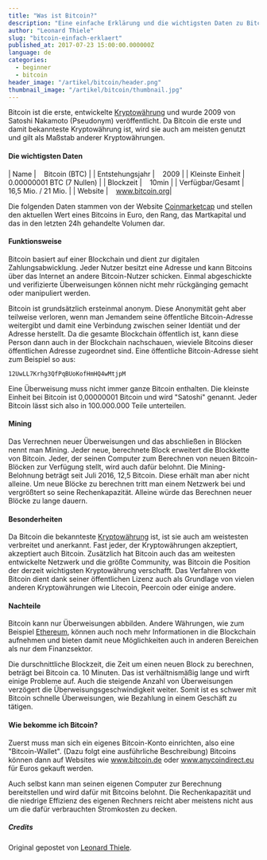 ```yaml
---
title: "Was ist Bitcoin?"
description: "Eine einfache Erklärung und die wichtigsten Daten zu Bitcoin"
author: "Leonard Thiele"
slug: "bitcoin-einfach-erklaert"
published_at: 2017-07-23 15:00:00.000000Z
language: de
categories:
  - beginner
  - bitcoin
header_image: "/artikel/bitcoin/header.png"
thumbnail_image: "/artikel/bitcoin/thumbnail.jpg"
---
```


Bitcoin ist die erste, entwickelte [Kryptowährung](/article/kryptowaehrung-einfach-erklaert) und wurde 2009 von Satoshi Nakamoto (Pseudonym) veröffentlicht. Da Bitcoin die erste und damit bekannteste Kryptowährung ist, wird sie auch am meisten genutzt und gilt als Maßstab anderer Kryptowährungen.

#### Die wichtigsten Daten

|  Name | &nbsp;&nbsp; Bitcoin (BTC) |
|  Entstehungsjahr |  &nbsp;&nbsp; 2009 |
|  Kleinste Einheit | &nbsp;&nbsp; 0.00000001 BTC (7 Nullen) |
|  Blockzeit |  &nbsp;&nbsp; 10min |
|  Verfügbar/Gesamt |  &nbsp;&nbsp; 16,5 Mio. / 21 Mio. |
|  Website |  &nbsp;&nbsp; <a href="https://www.bitcoin.org" target="_blank">www.bitcoin.org</a>|

Die folgenden Daten stammen von der Website <a href="https://coinmarketcap.com/currencies/bitcoin/" target="_blank">Coinmarketcap</a> und stellen den aktuellen Wert eines Bitcoins in Euro, den Rang, das Martkapital und das in den letzten 24h gehandelte Volumen dar.

<script type="text/javascript" src="https://files.coinmarketcap.com/static/widget/currency.js"></script><div class="coinmarketcap-currency-widget" data-currency="bitcoin" data-base="EUR" data-secondary="" data-ticker="true" data-rank="true" data-marketcap="true" data-volume="true" data-stats="EUR" data-statsticker="false"></div>


#### Funktionsweise

Bitcoin basiert auf einer Blockchain und dient zur digitalen Zahlungsabwicklung. Jeder Nutzer besitzt eine Adresse und kann Bitcoins über das Internet an andere Bitcoin-Nutzer schicken.
Einmal abgeschickte und verifizierte Überweisungen können nicht mehr rückgänging gemacht oder manipuliert werden.

Bitcoin ist grundsätzlich ersteinmal anonym. Diese Anonymität geht aber teilweise verloren, wenn man Jemandem seine öffentliche Bitcoin-Adresse weitergibt und damit eine Verbindung zwischen seiner Identiät und der Adresse herstellt. Da die gesamte Blockchain öffentlich ist, kann diese Person dann auch in der Blockchain nachschauen, wieviele Bitcoins dieser öffentlichen Adresse zugeordnet sind.
Eine öffentliche Bitcoin-Adresse sieht zum Beispiel so aus:

```
12UwLL7Krhg3QfPqBUoKofHmHQ4wMtjpM
```

Eine Überweisung muss nicht immer ganze Bitcoin enthalten. Die kleinste Einheit bei Bitcoin ist 0,00000001 Bitcoin und wird "Satoshi" genannt. Jeder Bitcoin lässt sich also in 100.000.000 Teile unterteilen.

#### Mining

Das Verrechnen neuer Überweisungen und das abschließen in Blöcken nennt man Mining. Jeder neue, berechnete Block erweitert die Blockkette von Bitcoin.
Jeder, der seinen Computer zum Berechnen von neuen Bitcoin-Blöcken zur Verfügung stellt, wird auch dafür belohnt. Die Mining-Belohnung beträgt seit Juli 2016, 12,5 Bitcoin. Diese erhält man aber nicht alleine. Um neue Blöcke zu berechnen tritt man einem Netzwerk bei und vergrößtert so seine Rechenkapazität. Alleine würde das Berechnen neuer Blöcke zu lange dauern.

#### Besonderheiten

Da Bitcoin die bekannteste [Kryptowährung](/article/kryptowaehrung-einfach-erklaert) ist, ist sie auch am weistesten verbreitet und anerkannt. Fast jeder, der Kryptowährungen akzeptiert, akzeptiert auch Bitcoin.
Zusätzlich hat Bitcoin auch das am weitesten entwickelte Netzwerk und die größte Community, was Bitcoin die Position der derzeit wichtigsten Kryptowährung verschafft.
Das Verfahren von Bitcoin dient dank seiner öffentlichen Lizenz auch als Grundlage von vielen anderen Kryptowährungen wie Litecoin, Peercoin oder einige andere.

#### Nachteile

Bitcoin kann nur Überweisungen abbilden. Andere Währungen, wie zum Beispiel [Ethereum](/article/ethereum-einfach-erklaert), können auch noch mehr Informationen in die Blockchain aufnehmen und bieten damit neue Möglichkeiten auch in anderen Bereichen als nur dem Finanzsektor.

Die durschnittliche Blockzeit, die Zeit um einen neuen Block zu berechnen, beträgt bei Bitcoin ca. 10 Minuten. Das ist verhältnismäßig lange und wirft einige Probleme auf. Auch die steigende Anzahl von Überweisungen verzögert die Überweisungsgeschwindigkeit weiter. Somit ist es schwer mit Bitcoin schnelle Überweisungen, wie Bezahlung in einem Geschäft zu tätigen.

#### Wie bekomme ich Bitcoin?

Zuerst muss man sich ein eigenes Bitcoin-Konto einrichten, also eine "Bitcoin-Wallet". (Dazu folgt eine ausführliche Beschreibung)
Bitcoins können dann auf Websites wie <a href="https://www.bitcoin.de/" target="_blank">www.bitcoin.de</a> oder <a href="https://anycoindirect.eu/" target="_blank">www.anycoindirect.eu</a> für Euros gekauft werden.

Auch selbst kann man seinen eigenen Computer zur Berechnung bereitstellen und wird dafür mit Bitcoins belohnt. Die Rechenkapazität und die niedrige Effizienz des eigenen Rechners reicht aber meistens nicht aus um die dafür verbrauchten Stromkosten zu decken.

##### Credits

Original gepostet von [Leonard Thiele](https://twitter.com/thiele_leonard).
